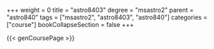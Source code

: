 +++
weight = 0
title = "astro8403"
degree = "msastro2"
parent = "astro840"
tags = ["msastro2", "astro8403", "astro840"]
categories = ["course"]
bookCollapseSection = false
+++

{{< genCoursePage >}}
